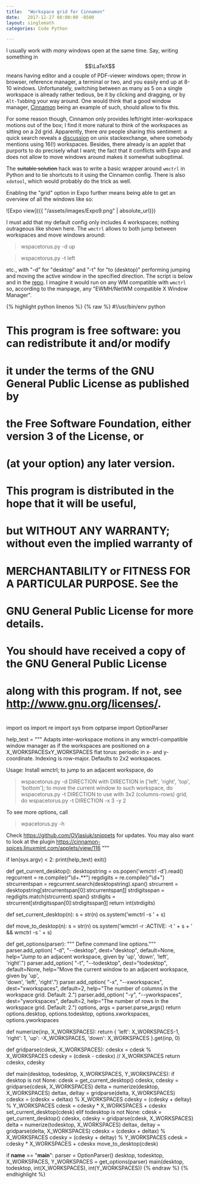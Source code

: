 ```yaml
---
title:  "Workspace grid for Cinnamon"
date:   2017-12-27 08:00:00 -0500
layout: singlemath
categories: Code Python

---
```


I usually work with *many* windows open at the same time. Say, writing something
in $$\LaTeX$$ means having editor and a couple of PDF-viewer windows open; throw
in browser, reference manager, a terminal or two, and you easily end up at 8-10
windows. Unfortunately, switching between as many as 5 on a single workspace is
already rather tedious, be it by clicking and dragging, or by `Alt-Tab`bing your
way around. One would think that a good window manager, [Cinnamon][1] being
an example of such, should allow to fix this. 

For some reason though, Cinnamon only provides left/right inter-workspace motions out of
the box; I find it more natural to think of the workspaces as sitting on a 2d grid. Apparently, there *are* people sharing this sentiment: a quick search reveals a [discussion][SE] on unix stackexchange, where somebody mentions using 16(!) workspaces. Besides, there already is an applet that purports to do precisely what I want; the fact that it conflicts with Expo and does not allow to move windows around makes it somewhat suboptimal.

The ~~suitable solution~~ hack was to write a basic wrapper around `wmctrl` in
Python and to tie shortcuts to it using the Cinnamon config. There is also
`xdotool`, which would probably do the trick as well. 

Enabling the "grid" option in Expo further means being able to get an overview of all
the windows like so:

![Expo view]({{ "/assets/images/Expo9.png" | absolute_url}})

I must add that my default config only includes 4 workspaces; nothing outrageous like shown here. The
`wmctrl` allows to both jump between workspaces and move windows around: 

> wspacetorus.py -d up

> wspacetorus.py -t left

etc., with "-d" for "desktop" and "-t" for "to (desktop)" performing jumping and moving the active window in the specified direction. The script is below and in the [repo](https://github.com/OVlasiuk/snippets). I imagine it would run on any WM compatible with `wmctrl` so, according to the manpage, any "EWMH/NetWM compatible X Window Manager".



[1]: https://en.wikipedia.org/wiki/Cinnamon_(software)
[SE]: https://unix.stackexchange.com/questions/127897/cinnamon-2-2-how-to-add-custom-shortuct-move-workspace-up


{% highlight python linenos %}
{% raw %}
#!/usr/bin/env python

# This program is free software: you can redistribute it and/or modify
# it under the terms of the GNU General Public License as published by
# the Free Software Foundation, either version 3 of the License, or
# (at your option) any later version.
#
# This program is distributed in the hope that it will be useful,
# but WITHOUT ANY WARRANTY; without even the implied warranty of
# MERCHANTABILITY or FITNESS FOR A PARTICULAR PURPOSE.  See the
# GNU General Public License for more details.
#
# You should have received a copy of the GNU General Public License
# along with this program.  If not, see <http://www.gnu.org/licenses/>.
#

import os
import re
import sys
from optparse import OptionParser

help_text = """
Adapts inter-workspace motions in any wmctrl-compatible window manager as if the
workspaces are positioned on a X_WORKSPACESxY_WORKSPACES flat torus: periodic in
x- and y-coordinate. Indexing is row-major. Defaults to 2x2 workspaces.

Usage:
    Install wmctrl;
    to jump to an adjacent workspace, do
>   wspacetorus.py -d DIRECTION
    with DIRECTION in ['left', 'right', 'top', 'bottom']; to move the current
    window to such workspace, do
>   wspacetorus.py -t DIRECTION
    to use with 3x2 (columns-rows) grid, do
>   wspacetorus.py -t DIRECTION -x 3 -y 2

To see more options, call
>   wpacetorus.py -h

Check https://github.com/OVlasiuk/snippets for updates.
You may also want to look at the plugin
https://cinnamon-spices.linuxmint.com/applets/view/116
"""

if len(sys.argv) < 2:
    print(help_text)
    exit()


def get_current_desktop():
    desktopstring = os.popen('wmctrl -d').read()
    regcurrent = re.compile(r"\d+.*\*")
    regdigits = re.compile(r"\d+")
    strcurrentspan = regcurrent.search(desktopstring).span()
    strcurrent = desktopstring[strcurrentspan[0]:strcurrentspan[1]]
    strdigitsspan = regdigits.match(strcurrent).span()
    strdigits = strcurrent[strdigitsspan[0]:strdigitsspan[1]]
    return int(strdigits)


def set_current_desktop(n):
    s = str(n)
    os.system('wmctrl -s ' + s)


def move_to_desktop(n):
    s = str(n)
    os.system('wmctrl -r :ACTIVE: -t ' + s + ' && wmctrl -s ' + s)


def get_options(parser):
    """ Define command line options."""
    parser.add_option(
        "-d", "--desktop", dest="desktop", default=None,
        help="Jump to an adjacent workspace, given by 'up', 'down', 'left',\
        'right'.")
    parser.add_option(
        "-t",
        "--todesktop",
        dest="todesktop",
        default=None,
        help="Move the current window to an adjacent workspace, given by 'up',\
        'down', 'left', 'right'.")
    parser.add_option(
        "-x",
        "--xworkspaces",
        dest="xworkspaces",
        default=2,
        help="The number of columns in the workspace grid. Default: 2.")
    parser.add_option(
        "-y",
        "--yworkspaces",
        dest="yworkspaces",
        default=2,
        help="The number of rows in the workspace grid. Default: 2.")
    options, args = parser.parse_args()
    return options.desktop, options.todesktop, options.xworkspaces,\
        options.yworkspaces


def numerize(inp, X_WORKSPACES):
    return {
        'left': X_WORKSPACES-1,
        'right': 1,
        'up': -X_WORKSPACES,
        'down': X_WORKSPACES
    }.get(inp, 0)


def gridparse(cdesk, X_WORKSPACES):
    cdeskx = cdesk % X_WORKSPACES
    cdesky = (cdesk - cdeskx) // X_WORKSPACES
    return cdeskx, cdesky


def main(desktop, todesktop, X_WORKSPACES, Y_WORKSPACES):
    if desktop is not None:
        cdesk = get_current_desktop()
        cdeskx, cdesky = gridparse(cdesk, X_WORKSPACES)
        delta = numerize(desktop, X_WORKSPACES)
        deltax, deltay = gridparse(delta, X_WORKSPACES)
        cdeskx = (cdeskx + deltax) % X_WORKSPACES
        cdesky = (cdesky + deltay) % Y_WORKSPACES
        cdesk = cdesky * X_WORKSPACES + cdeskx
        set_current_desktop(cdesk)
    elif todesktop is not None:
        cdesk = get_current_desktop()
        cdeskx, cdesky = gridparse(cdesk, X_WORKSPACES)
        delta = numerize(todesktop, X_WORKSPACES)
        deltax, deltay = gridparse(delta, X_WORKSPACES)
        cdeskx = (cdeskx + deltax) % X_WORKSPACES
        cdesky = (cdesky + deltay) % Y_WORKSPACES
        cdesk = cdesky * X_WORKSPACES + cdeskx
        move_to_desktop(cdesk)

if __name__ == "__main__":
    parser = OptionParser()
    desktop, todesktop, X_WORKSPACES, Y_WORKSPACES = get_options(parser)
    main(desktop, todesktop, int(X_WORKSPACES), int(Y_WORKSPACES))
{% endraw %}
{% endhighlight %}
